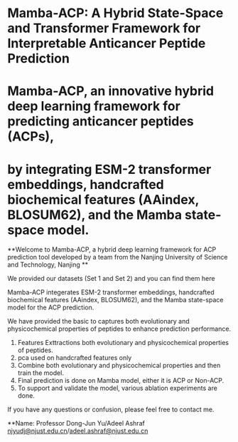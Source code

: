 # Mamba-ACP: A Hybrid State-Space and Transformer Framework for Interpretable Anticancer Peptide Prediction

# Mamba-ACP, an innovative hybrid deep learning framework for predicting anticancer peptides (ACPs),
# by integrating ESM-2 transformer embeddings, handcrafted biochemical features (AAindex, BLOSUM62), and the Mamba state-space model.



**Welcome to Mamba-ACP, a hybrid deep learning framework for ACP prediction tool developed by a team from the 
Nanjing University of Science and Technology, Nanjing **

We provided our datasets (Set 1 and Set 2) and you can find them here

Mamba-ACP integerates ESM-2 transformer embeddings, handcrafted biochemical features (AAindex, BLOSUM62), and the Mamba state-space model for the ACP prediction.

We have provided the basic to captures both evolutionary and physicochemical properties of peptides to enhance prediction performance.

1. Features Exttractions both evolutionary and physicochemical properties of peptides.
2. pca used on handcrafted features only
3. Combine both evolutionary and physicochemical properties and then train the model.
4. Final prediction is done on Mamba model, either it is ACP or Non-ACP.
5. To support and validate the model, various ablation experiments are done.

If you have any questions or confusion, please feel free to contact me.

**Name: Professor Dong-Jun Yu/Adeel Ashraf
njyudj@njust.edu.cn/adeel.ashraf@njust.edu.cn
